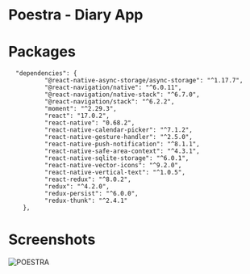# Poestra - Diary App

# Packages
  
```
  "dependencies": {
          "@react-native-async-storage/async-storage": "^1.17.7",
          "@react-navigation/native": "^6.0.11",
          "@react-navigation/native-stack": "^6.7.0",
          "@react-navigation/stack": "^6.2.2",
          "moment": "^2.29.3",
          "react": "17.0.2",
          "react-native": "0.68.2",
          "react-native-calendar-picker": "^7.1.2",
          "react-native-gesture-handler": "^2.5.0",
          "react-native-push-notification": "^8.1.1",
          "react-native-safe-area-context": "^4.3.1",
          "react-native-sqlite-storage": "^6.0.1",
          "react-native-vector-icons": "^9.2.0",
          "react-native-vertical-text": "^1.0.5",
          "react-redux": "^8.0.2",
          "redux": "^4.2.0",
          "redux-persist": "^6.0.0",
          "redux-thunk": "^2.4.1"
    },
```

# Screenshots

![POESTRA](https://user-images.githubusercontent.com/78555264/209440161-5d259283-0d2d-4d95-af7e-a5c609b4083d.png)
